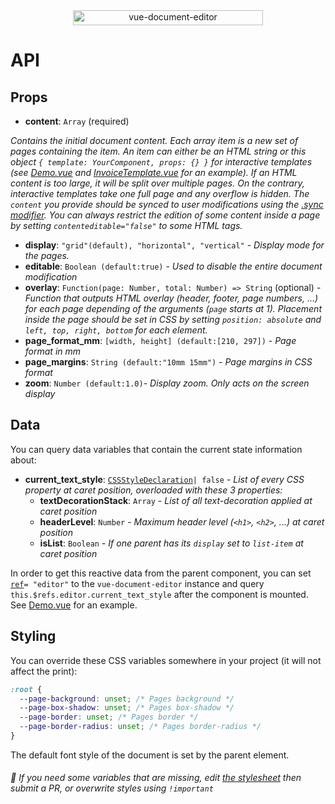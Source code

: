 <div align="center">
  <img width="304" height="24" src="https://github.com/motla/vue-document-editor/raw/master/img/logo.png" alt="vue-document-editor">
</div>

# API

## Props
- **content**: `Array` (required)

*Contains the initial document content. Each array item is a new set of pages containing the item. An item can either be an HTML string or this object `{ template: YourComponent, props: {} }` for interactive templates (see [Demo.vue](src/Demo/Demo.vue) and [InvoiceTemplate.vue](src/Demo/InvoiceTemplate.vue) for an example). If an HTML content is too large, it will be split over multiple pages. On the contrary, interactive templates take one full page and any overflow is hidden. The `content` you provide should be synced to user modifications using the [.sync modifier](https://vuejs.org/v2/guide/components-custom-events.html#sync-Modifier). You can always restrict the edition of some content inside a page by setting `contenteditable="false"` to some HTML tags.*

- **display**: `"grid"(default), "horizontal", "vertical"` - *Display mode for the pages.*
- **editable**: `Boolean (default:true)` - *Used to disable the entire document modification*
- **overlay**: `Function(page: Number, total: Number) => String` (optional) - *Function that outputs HTML overlay (header, footer, page numbers, ...) for each page depending of the arguments (`page` starts at 1). Placement inside the page should be set in CSS by setting `position: absolute` and `left, top, right, bottom` for each element.*
- **page_format_mm**: `[width, height] (default:[210, 297])` - *Page format in mm*
- **page_margins**: `String (default:"10mm 15mm")` - *Page margins in CSS format*
- **zoom**: `Number (default:1.0)`- *Display zoom. Only acts on the screen display*

## Data
You can query data variables that contain the current state information about:
- **current_text_style**: [`CSSStyleDeclaration`](https://developer.mozilla.org/en-US/docs/Web/API/CSSStyleDeclaration)`| false` - *List of every CSS property at caret position, overloaded with these 3 properties:*
  - **textDecorationStack**: `Array` - *List of all text-decoration applied at caret position*
  - **headerLevel**: `Number` - *Maximum header level (`<h1>`, `<h2>`, ...) at caret position*
  - **isList**: `Boolean` - *If one parent has its `display` set to `list-item` at caret position*

In order to get this reactive data from the parent component, you can set [`ref`](https://vuejs.org/v2/api/#ref)`= "editor"` to the `vue-document-editor` instance and query `this.$refs.editor.current_text_style` after the component is mounted. See [Demo.vue](src/Demo/Demo.vue) for an example.

## Styling
You can override these CSS variables somewhere in your project (it will not affect the print):
```css
:root {
  --page-background: unset; /* Pages background */
  --page-box-shadow: unset; /* Pages box-shadow */
  --page-border: unset; /* Pages border */
  --page-border-radius: unset; /* Pages border-radius */
}
```
The default font style of the document is set by the parent element.

###### :speech_balloon: If you need some variables that are missing, edit [the stylesheet](src/DocumentEditor/imports/doc-editor-default-styles.scss) then submit a PR, or overwrite styles using `!important`